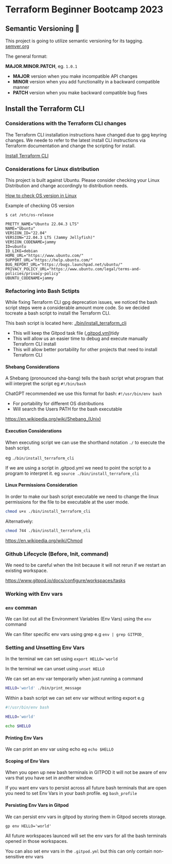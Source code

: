 # Terraform Beginner Bootcamp 2023

## Semantic Versioning :mage:

This project is going to utilize semantic versioning for its tagging.
[semver.org](https://semver.org/)

The general format:

 **MAJOR.MINOR.PATCH**, eg. `1.0.1`

- **MAJOR** version when you make incompatible API changes
- **MINOR** version when you add functionality in a backward compatible manner
- **PATCH** version when you make backward compatible bug fixes

## Install the Terraform CLI

### Considerations with the Terraform CLI changes  
The Terraform CLI installation instructions have changed due to gpg keyring changes. We neede to refer to the latest install CLI instructions via Terraform documentation and change the scripting for install.

[Install Terraform CLI](https://developer.hashicorp.com/terraform/tutorials/aws-get-started/install-cli)

### Considerations for Linux distribution

This project is built against Ubuntu. Please consider checking your Linux Distribution and change accordingly to distribution needs.

[How to check OS version in Linux](https://www.cyberciti.biz/faq/how-to-check-os-version-in-linux-command-line/)

Example of checking OS version

```
$ cat /etc/os-release

PRETTY_NAME="Ubuntu 22.04.3 LTS"
NAME="Ubuntu"
VERSION_ID="22.04"
VERSION="22.04.3 LTS (Jammy Jellyfish)"
VERSION_CODENAME=jammy
ID=ubuntu
ID_LIKE=debian
HOME_URL="https://www.ubuntu.com/"
SUPPORT_URL="https://help.ubuntu.com/"
BUG_REPORT_URL="https://bugs.launchpad.net/ubuntu/"
PRIVACY_POLICY_URL="https://www.ubuntu.com/legal/terms-and-policies/privacy-policy"
UBUNTU_CODENAME=jammy
```


### Refactoring into Bash Sctipts

While fixing Terraform CLI gpg deprecation issues, we noticed the bash script steps were a considerable amount more code. So we decided tocreate a bash script to install the Terraform CLI.

This bash script is located here: [./bin/install_terraform_cli](./bin/install_terraform_cli)


- This will keep the Gitpod task file ([.gitpod.yml](.gitpod.yml))tidy
- This will allow us an easier time to debug and execute manually Terraform CLI install
- This will allow better portability for other projects that need to install Terraform CLI

#### Shebang Considerations

A Shebang (pronounced sha-bang) tells the bash script what program that will interpret the script eg `#!/bin/bash`

ChatGPT recommended we use this format for bash: `#!/usr/bin/env bash`

- For portability for different OS distributions 
- Will search the Users PATH for the bash executable 

https://en.wikipedia.org/wiki/Shebang_(Unix)


#### Execution Considerations

When executing script we can use the shorthand notation `./` to execute the bash script.

eg `./bin/install_terraform_cli`

If we are using a script in .gitpod.yml we need to point the script to a program to interpret it. eg `source ./bin/install_terraform_cli` 


#### Linux Permissions Consideration

In order to make our bash script executable we need to change the linux permissions for the file to be executable at the user mode.

```sh
chmod u+x ./bin/install_terraform_cli
```

Alternatively:
```sh
chmod 744 ./bin/install_terraform_cli
```



https://en.wikipedia.org/wiki/Chmod

### Github Lifecycle (Before, Init, command)

We need to be careful when the Init because it will not rerun if we restart an existing workspace. 

https://www.gitpod.io/docs/configure/workspaces/tasks


### Working with Env vars

### `env` comman

We can list out all the Environment Variables (Env Vars) using the `env` command

We can filter specific env vars using grep e.g `env | grep GITPOD_`


### Setting and Unsetting Env Vars

In the terminal we can set using `export HELLO='world`

In the terminal we can unset using `unset HELLO`

We can set an env var temporarily when just running a command

```sh
HELLO='world' ./bin/print_message
```
Within a bash script we can set env var without writing export e.g

```sh
#!/usr/bin/env bash

HELLO='world'

echo $HELLO
```
#### Printing Env Vars

We can print an env var using echo eg `echo $HELLO`

#### Scoping of Env Vars

When you open up new bash terminals in GITPOD it will not be aware of env vars that you have set in another window.

If you want env vars to persist across all future bash terminals that are open you need to set Env Vars in your bash profile. eg `bash_profile`


#### Persisting Env Vars in Gitpod

We can persist env vars in gitpod by storing them in Gitpod secrets storage.

```
gp env HELLO='world'
```

All future workspaces launced will set the env vars for all the bash terminals opened in those workspaces.

You can also set env vars in the `.gitpod.yml` but this can only contain non-sensitive env vars

